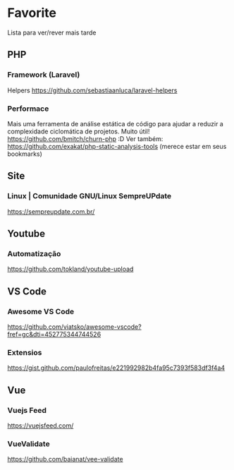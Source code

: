 # Favorite
Lista para ver/rever mais tarde


## PHP
### Framework (Laravel)
Helpers
https://github.com/sebastiaanluca/laravel-helpers

### Performace
Mais uma ferramenta de análise estática de código para ajudar a reduzir a complexidade ciclomática de projetos. Muito útil!
https://github.com/bmitch/churn-php
:D
Ver também: https://github.com/exakat/php-static-analysis-tools (merece estar em seus bookmarks)

## Site
### Linux | Comunidade GNU/Linux SempreUPdate
https://sempreupdate.com.br/

## Youtube
### Automatização
https://github.com/tokland/youtube-upload

## VS Code
###  Awesome VS Code
https://github.com/viatsko/awesome-vscode?fref=gc&dti=452775344744526

### Extensios
https://gist.github.com/paulofreitas/e221992982b4fa95c7393f583df3f4a4

## Vue
### Vuejs Feed
https://vuejsfeed.com/

### VueValidate
https://github.com/baianat/vee-validate
